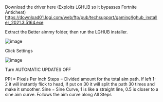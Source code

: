 Download the driver here (Exploits LGHUB so it bypasses Fortnite Anticheat) https://download01.logi.com/web/ftp/pub/techsupport/gaming/lghub_installer_2021.3.5164.exe

Extract the Better aimmy folder, then run the LGHUB installer.

![image](https://github.com/xlxk-of/Better-Aimmy/assets/83321108/871c0609-2f66-47ad-9a30-3ce3952a6a75)

Click Settings

![image](https://github.com/xlxk-of/Better-Aimmy/assets/83321108/1765c308-b6cd-40ae-86fb-2d76b972435b)

Turn AUTOMATIC UPDATES OFF

PPI = Pixels Per Inch
Steps = Divided amount for the total aim path. If left 1-2 it will instantly flick to head, if put on 30 it will split the path 30 times and make it smoother.
Sine = Sine Curve, 1 is like a straight line, 0.5 is closer to a sine aim curve. Follows the aim curve along All Steps
